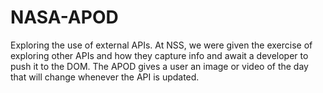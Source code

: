# NASA-APOD

Exploring the use of external APIs. At NSS, we were given the exercise of exploring other APIs and how they capture info and await a developer to push it to the DOM. The APOD gives a user an image or video of the day that will change whenever the API is updated.
